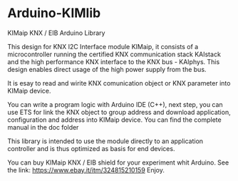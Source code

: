 # Arduino-KIMlib
KIMaip KNX / EIB Arduino Library

This design for KNX I2C Interface module KIMaip, it consists of a microcontroller running the certified KNX communication stack KAIstack and the high performance KNX interface to the KNX bus - KAIphys. This design enables direct usage of the high power supply from the bus.

It is esay to read and wirite KNX comunication object or KNX parameter into KIMaip device.

You can write a program logic with Arduino IDE (C++), next step, you can use ETS for link the KNX object to group address and download application, configuration and address into KIMaip device.
You can find the complete manual in the doc folder

This library is intended to use the module directly to an application controller and is thus optimized as basis for end devices.

You can buy KIMaip KNX / EIB shield for your experiment whit Arduino. 
See the link: https://www.ebay.it/itm/324815210159
Enjoy.
